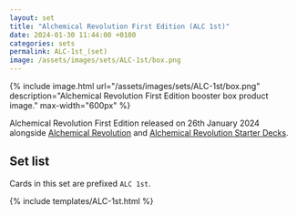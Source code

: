 ```yaml
---
layout: set
title: "Alchemical Revolution First Edition (ALC 1st)"
date: 2024-01-30 11:44:00 +0100
categories: sets
permalink: ALC-1st_(set)
image: /assets/images/sets/ALC-1st/box.png
---
```

{% include image.html url="/assets/images/sets/ALC-1st/box.png" description="Alchemical Revolution First Edition booster box product image." max-width="600px" %}

Alchemical Revolution First Edition released on 26th January 2024 alongside [Alchemical Revolution](/ALC_(set)) and [Alchemical Revolution Starter Decks](/ALCSD_(set)).

## Set list

Cards in this set are prefixed `ALC 1st`.

{% include templates/ALC-1st.html %}